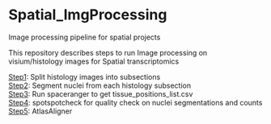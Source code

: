 # Spatial_ImgProcessing
Image processing pipeline for spatial projects

This repository describes steps to run Image processing on visium/histology images for Spatial transcriptomics

[Step1](https://github.com/LieberInstitute/Spatial_ImgProcessing/blob/main/Step1.md): Split histology images into subsections\
[Step2](https://github.com/LieberInstitute/Spatial_ImgProcessing/blob/main/Step2.md): Segment nuclei from each histology subsection\
[Step3](https://github.com/LieberInstitute/Spatial_ImgProcessing/blob/main/Step3.md): Run spaceranger to get tissue_positions_list.csv\
[Step4](https://github.com/LieberInstitute/Spatial_ImgProcessing/blob/main/Step4.md): spotspotcheck for quality check on nuclei segmentations and counts\
[Step5](https://github.com/LieberInstitute/Spatial_ImgProcessing/blob/main/Step5.md): AtlasAligner

